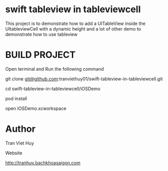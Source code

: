 # swift tableview in tableviewcell
This project is to demonstrate how to add a UITableView inside the UItableviewCell with a dynamic height and a lot of other demo to demonstrate how to use tableview

# BUILD PROJECT

Open terminal and Run the following command

git clone git@github.com:tranviethuy01/swift-tableview-in-tableviewcell.git

cd swift-tableview-in-tableviewcell/iOSDemo

pod install

open iOSDemo.xcworkspace

# Author 
Tran Viet Huy

Website

http://tranhuy.bachkhoasaigon.com
